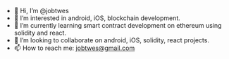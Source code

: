 - 👋 Hi, I’m @jobtwes
- 👀 I’m interested in android, iOS, blockchain development.
- 🌱 I’m currently learning smart contract development on ethereum using solidity and react.
- 💞️ I’m looking to collaborate on android, iOS, solidity, react projects.
- 📫 How to reach me: jobtwes@gmail.com

<!---
jobtwes/jobtwes is a ✨ special ✨ repository because its `README.md` (this file) appears on your GitHub profile.
You can click the Preview link to take a look at your changes.
--->

